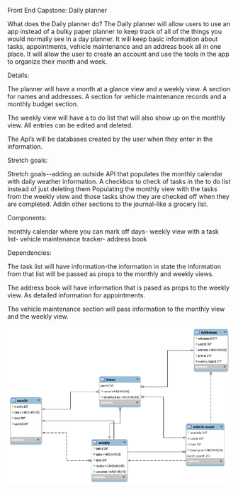 Front End Capstone: Daily planner

What does the Daily planner do?
The Daily planner will allow users to use an app instead of a bulky paper planner to keep track of all of the things you would normally see in a day planner. It will keep basic information about tasks, appointments, vehicle maintenance and an address book all in one place. It will allow the user to create an account and use the tools in the app to organize their month and week.

Details:

The planner will have a month at a glance view and a weekly view. A section for names and addresses. A section for vehicle maintenance records and a monthly budget section.

The weekly view will have a to do list that will also show up on the monthly view. All entries can be edited and deleted.

The Api’s will be databases created by the user when they enter in the information.

Stretch goals:

Stretch goals--adding an outside API that populates the monthly calendar with daily weather information. A checkbox to check of tasks in the to do list instead of just deleting them Populating the monthly view with the tasks from the weekly view and those tasks show they are checked off when they are completed. Addin other sections to the journal-like a grocery list.

Components:

monthly calendar where you can mark off days-
weekly view with a task list-
vehicle maintenance tracker-
address book

Dependencies:

The task list will have information-the information in state the information from that list will be passed as props to the monthly and weekly views.

The address book will have information that is pased as props to the weekly view. As detailed information for appointments.

The vehicle maintenance section will pass information to the monthly view and the weekly view.




![picture](images/newimage.png)
